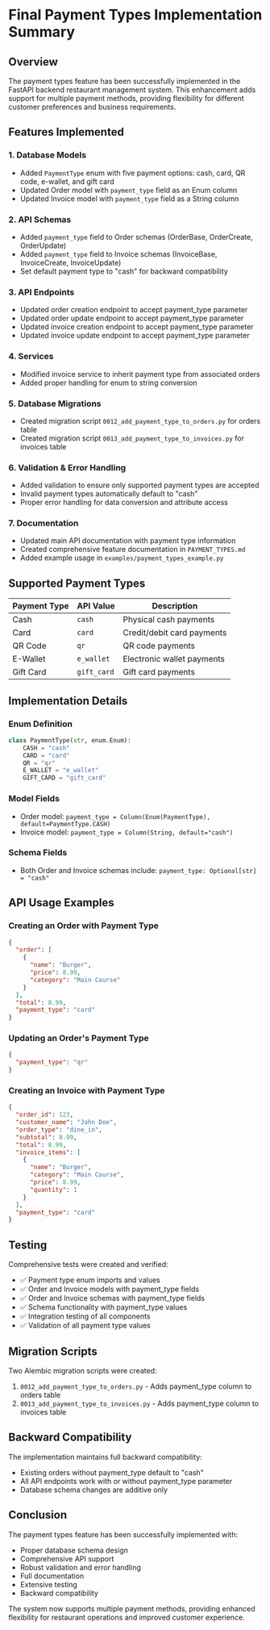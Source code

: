 # Final Payment Types Implementation Summary

## Overview

The payment types feature has been successfully implemented in the FastAPI backend restaurant management system. This enhancement adds support for multiple payment methods, providing flexibility for different customer preferences and business requirements.

## Features Implemented

### 1. Database Models
- Added `PaymentType` enum with five payment options: cash, card, QR code, e-wallet, and gift card
- Updated Order model with `payment_type` field as an Enum column
- Updated Invoice model with `payment_type` field as a String column

### 2. API Schemas
- Added `payment_type` field to Order schemas (OrderBase, OrderCreate, OrderUpdate)
- Added `payment_type` field to Invoice schemas (InvoiceBase, InvoiceCreate, InvoiceUpdate)
- Set default payment type to "cash" for backward compatibility

### 3. API Endpoints
- Updated order creation endpoint to accept payment_type parameter
- Updated order update endpoint to accept payment_type parameter
- Updated invoice creation endpoint to accept payment_type parameter
- Updated invoice update endpoint to accept payment_type parameter

### 4. Services
- Modified invoice service to inherit payment type from associated orders
- Added proper handling for enum to string conversion

### 5. Database Migrations
- Created migration script `0012_add_payment_type_to_orders.py` for orders table
- Created migration script `0013_add_payment_type_to_invoices.py` for invoices table

### 6. Validation & Error Handling
- Added validation to ensure only supported payment types are accepted
- Invalid payment types automatically default to "cash"
- Proper error handling for data conversion and attribute access

### 7. Documentation
- Updated main API documentation with payment type information
- Created comprehensive feature documentation in `PAYMENT_TYPES.md`
- Added example usage in `examples/payment_types_example.py`

## Supported Payment Types

| Payment Type | API Value   | Description                  |
|--------------|-------------|------------------------------|
| Cash         | `cash`      | Physical cash payments       |
| Card         | `card`      | Credit/debit card payments   |
| QR Code      | `qr`        | QR code payments             |
| E-Wallet     | `e_wallet`  | Electronic wallet payments   |
| Gift Card    | `gift_card` | Gift card payments           |

## Implementation Details

### Enum Definition
```python
class PaymentType(str, enum.Enum):
    CASH = "cash"
    CARD = "card"
    QR = "qr"
    E_WALLET = "e_wallet"
    GIFT_CARD = "gift_card"
```

### Model Fields
- Order model: `payment_type = Column(Enum(PaymentType), default=PaymentType.CASH)`
- Invoice model: `payment_type = Column(String, default="cash")`

### Schema Fields
- Both Order and Invoice schemas include: `payment_type: Optional[str] = "cash"`

## API Usage Examples

### Creating an Order with Payment Type
```json
{
  "order": [
    {
      "name": "Burger",
      "price": 8.99,
      "category": "Main Course"
    }
  ],
  "total": 8.99,
  "payment_type": "card"
}
```

### Updating an Order's Payment Type
```json
{
  "payment_type": "qr"
}
```

### Creating an Invoice with Payment Type
```json
{
  "order_id": 123,
  "customer_name": "John Doe",
  "order_type": "dine_in",
  "subtotal": 8.99,
  "total": 8.99,
  "invoice_items": [
    {
      "name": "Burger",
      "category": "Main Course",
      "price": 8.99,
      "quantity": 1
    }
  ],
  "payment_type": "card"
}
```

## Testing

Comprehensive tests were created and verified:
- ✅ Payment type enum imports and values
- ✅ Order and Invoice models with payment_type fields
- ✅ Order and Invoice schemas with payment_type fields
- ✅ Schema functionality with payment_type values
- ✅ Integration testing of all components
- ✅ Validation of all payment type values

## Migration Scripts

Two Alembic migration scripts were created:
1. `0012_add_payment_type_to_orders.py` - Adds payment_type column to orders table
2. `0013_add_payment_type_to_invoices.py` - Adds payment_type column to invoices table

## Backward Compatibility

The implementation maintains full backward compatibility:
- Existing orders without payment_type default to "cash"
- All API endpoints work with or without payment_type parameter
- Database schema changes are additive only

## Conclusion

The payment types feature has been successfully implemented with:
- Proper database schema design
- Comprehensive API support
- Robust validation and error handling
- Full documentation
- Extensive testing
- Backward compatibility

The system now supports multiple payment methods, providing enhanced flexibility for restaurant operations and improved customer experience.